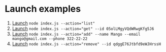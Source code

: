 # Launch examples

1. [Launch](https://monosnap.com/file/lPKYBjKEgIrFns6CICUV6YfVt94NIc) `node index.js --action="list"`
2. [Launch](https://monosnap.com/file/V4YODnhFS0vILPQE6uVbyE6ra5pbvj) `node index.js --action="get" --id 05olLMgyVQdWRwgKfg5J6`
3. [Launch](https://monosnap.com/file/d2NuKC3L9qYiL1MLnvn9pViLlVQEb1) `node index.js --action="add" --name Mango --email mango@gmail.com --phone 322-22-22`
4. [Launch](https://monosnap.com/file/c5JnyxEtk55smgAq6j7CnZQJUdC6wp) `node index.js --action="remove" --id qdggE76Jtbfd9eWJHrssH`
